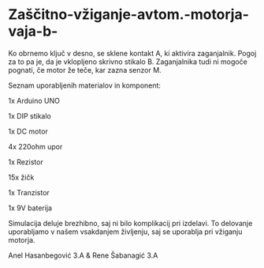 # Zaščitno-vžiganje-avtom.-motorja-vaja-b-

Ko obrnemo ključ v desno, se sklene kontakt A, ki aktivira zaganjalnik. Pogoj za to pa je, da je vklopljeno skrivno stikalo B. Zaganjalnika tudi ni mogoče pognati, če motor že teče, kar zazna senzor M.

Seznam uporabljenih materialov in komponent:

1x Arduino UNO

1x DIP stikalo

1x DC motor

4x 220ohm upor

1x Rezistor

15x žičk

1x Tranzistor

1x 9V baterija



Simulacija deluje brezhibno, saj ni bilo komplikacij pri izdelavi. To delovanje uporabljamo v našem vsakdanjem življenju, saj se uporablja pri vžiganju motorja.

Anel Hasanbegović 3.A & Rene Šabanagić 3.A
